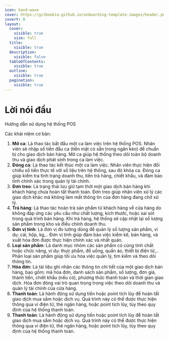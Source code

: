 ```yaml
---
icon: hand-wave
cover: https://gitbookio.github.io/onboarding-template-images/header.png
coverY: 0
layout:
  cover:
    visible: true
    size: full
  title:
    visible: true
  description:
    visible: false
  tableOfContents:
    visible: true
  outline:
    visible: true
  pagination:
    visible: true
---
```


# Lời nói đầu

Hướng dẫn sử dụng hệ thống POS

Các khái niệm cơ bản:

1. **Mở ca**: Là thao tác bắt đầu một ca làm việc trên hệ thống POS. Nhân viên sẽ nhập số tiền đầu ca (tiền mặt có sẵn trong ngăn kéo) để chuẩn bị cho giao dịch bán hàng. Mở ca giúp hệ thống theo dõi toàn bộ doanh thu và giao dịch phát sinh trong ca làm việc.
2. **Đóng ca**: Là thao tác kết thúc một ca làm việc. Nhân viên thực hiện đối chiếu số tiền thực tế với số liệu trên hệ thống, sau đó khóa ca. Đóng ca giúp kiểm tra tình trạng doanh thu, tiền trả hàng, chiết khấu, và đảm bảo tính chính xác trong quản lý tài chính.
3. **Đơn treo**: Là trạng thái lưu giữ tạm thời một giao dịch bán hàng khi khách hàng chưa hoàn tất thanh toán. Đơn treo giúp nhân viên xử lý các giao dịch khác mà không làm mất thông tin của đơn hàng đang chờ xử lý.
4. **Trả hàng**: Là thao tác hoàn trả sản phẩm từ khách hàng về cửa hàng do không đáp ứng các yêu cầu như chất lượng, kích thước, hoặc sai sót trong quá trình bán hàng. Khi trả hàng, hệ thống sẽ cập nhật lại số lượng sản phẩm trong kho và điều chỉnh doanh thu.
5. **Đơn vị tính**: Là đơn vị đo lường dùng để quản lý số lượng sản phẩm, ví dụ: cái, hộp, kg,.. Đơn vị tính giúp đảm bảo việc kiểm kê, bán hàng, và xuất hóa đơn được thực hiện chính xác và nhất quán.
6. **Loại sản phẩm**: Là danh mục nhóm các sản phẩm có cùng tính chất hoặc chức năng, ví dụ: thực phẩm, đồ uống, quần áo, thiết bị điện tử,.. Phân loại sản phẩm giúp tối ưu hóa việc quản lý, tìm kiếm và theo dõi thông tin.
7. **Hóa đơn**: Là tài liệu ghi nhận các thông tin chi tiết của một giao dịch bán hàng, bao gồm: mã hóa đơn, danh sách sản phẩm, số lượng, đơn giá, thành tiền, chiết khấu (nếu có), phương thức thanh toán và thời gian giao dịch. Hóa đơn đóng vai trò quan trọng trong việc theo dõi doanh thu và quản lý tài chính của cửa hàng.
8. **Thanh toán**: Là hành động sử dụng tiền hoặc point tích lũy để hoàn tất giao dịch mua sắm hoặc dịch vụ. Quá trình này có thể được thực hiện thông qua ví điện tử, thẻ ngân hàng, hoặc point tích lũy, tùy theo quy định của hệ thống thanh toán.
9. **Thanh toán**: Là hành động sử dụng tiền hoặc point tích lũy để hoàn tất giao dịch mua sắm hoặc dịch vụ. Quá trình này có thể được thực hiện thông qua ví điện tử, thẻ ngân hàng, hoặc point tích lũy, tùy theo quy định của hệ thống thanh toán.

